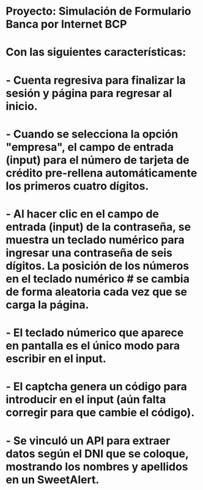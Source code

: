 # Proyecto: Simulación de Formulario Banca por Internet BCP
# Con las siguientes características:
# - Cuenta regresiva para finalizar la sesión y página para regresar al inicio.
# - Cuando se selecciona la opción "empresa", el campo de entrada (input) para el número de tarjeta de crédito pre-rellena automáticamente los primeros cuatro dígitos.
# - Al hacer clic en el campo de entrada (input) de la contraseña, se muestra un teclado numérico para ingresar una contraseña de seis dígitos. La posición de los números en el teclado numérico # se cambia de forma aleatoria cada vez que se carga la página.
# - El teclado númerico que aparece en pantalla es el único modo para escribir en el input.
# - El captcha genera un código para introducir en el input (aún falta corregir para que cambie el código).
# - Se vinculó un API para extraer datos según el DNI que se coloque, mostrando los nombres y apellidos en un SweetAlert.
